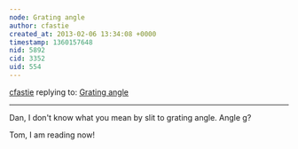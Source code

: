 ```yaml
---
node: Grating angle
author: cfastie
created_at: 2013-02-06 13:34:08 +0000
timestamp: 1360157648
nid: 5892
cid: 3352
uid: 554
---
```




[cfastie](../profile/cfastie) replying to: [Grating angle](../notes/cfastie/2-5-2013/grating-angle)

----
Dan, I don't know what you mean by slit to grating angle. Angle g?

Tom, I am reading now!